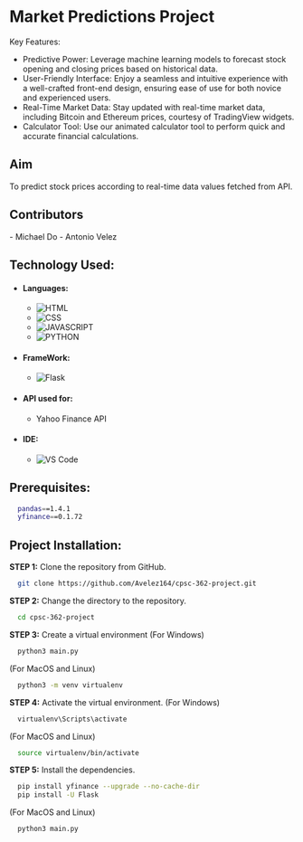 # Market Predictions Project

Key Features:

- Predictive Power: Leverage machine learning models to forecast stock opening and closing prices based on historical data.
- User-Friendly Interface: Enjoy a seamless and intuitive experience with a well-crafted front-end design, ensuring ease of use for both novice and experienced users.
- Real-Time Market Data: Stay updated with real-time market data, including Bitcoin and Ethereum prices, courtesy of TradingView widgets.
- Calculator Tool: Use our animated calculator tool to perform quick and accurate financial calculations.

## Aim
<p> 
  To predict stock prices according to real-time data values fetched from API.
</p>

## Contributors 
<p>
  - Michael Do
  - Antonio Velez
</p>
  
## Technology Used:
- #### Languages:
  - ![HTML](https://img.shields.io/badge/HTML5-E34F26?style=for-the-badge&logo=html5&logoColor=white)
  - ![CSS](https://img.shields.io/badge/CSS3-1572B6?style=for-the-badge&logo=css3&logoColor=white)
  - ![JAVASCRIPT](https://img.shields.io/badge/JavaScript-323330?style=for-the-badge&logo=javascript&logoColor=F7DF1E)
  - ![PYTHON](https://img.shields.io/badge/Python-FFD43B?style=for-the-badge&logo=python&logoColor=darkgreen)
- #### FrameWork:
  - ![Flask]()

- #### API used for:
  - Yahoo Finance API 
- #### IDE:
  - ![VS Code](https://img.shields.io/badge/Visual_Studio_Code-0078D4?style=for-the-badge&logo=visual%20studio%20code&logoColor=white)

## Prerequisites:
```bash
  pandas==1.4.1
  yfinance==0.1.72
```

## Project Installation:
**STEP 1:** Clone the repository from GitHub.
```bash
  git clone https://github.com/Avelez164/cpsc-362-project.git
```

**STEP 2:** Change the directory to the repository.
```bash
  cd cpsc-362-project
```

**STEP 3:** Create a virtual environment
(For Windows)
```bash
  python3 main.py
```
(For MacOS and Linux)
```bash
  python3 -m venv virtualenv
```

**STEP 4:** Activate the virtual environment.
(For Windows)
```bash
  virtualenv\Scripts\activate
```
(For MacOS and Linux)
```bash
  source virtualenv/bin/activate
```

**STEP 5:** Install the dependencies.
```bash
  pip install yfinance --upgrade --no-cache-dir
  pip install -U Flask 
```

(For MacOS and Linux)
```bash
  python3 main.py
```
